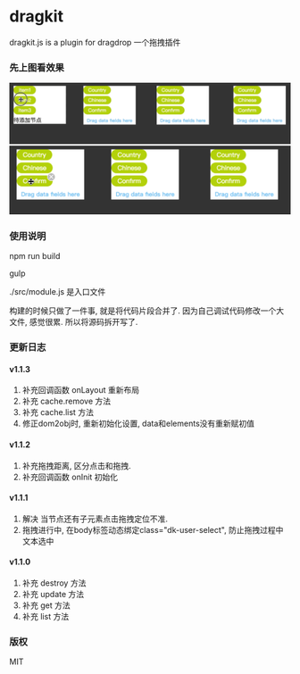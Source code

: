 # dragkit
dragkit.js is a plugin for dragdrop 一个拖拽插件

### 先上图看效果
  
  ![github](https://github.com/tm-roamer/dragkit/blob/master/docs/dragkit.gif?raw=true "demo")
  ![github](https://github.com/tm-roamer/dragkit/blob/master/docs/dragkit2.gif?raw=true "demo")
  
### 使用说明

npm run build

gulp

./src/module.js 是入口文件

构建的时候只做了一件事, 就是将代码片段合并了. 因为自己调试代码修改一个大文件, 感觉很累. 所以将源码拆开写了. 

### 更新日志

#### v1.1.3

1.  补充回调函数 onLayout 重新布局
2.  补充 cache.remove 方法
3.  补充 cache.list 方法
4.  修正dom2obj时, 重新初始化设置, data和elements没有重新赋初值

#### v1.1.2

1.  补充拖拽距离, 区分点击和拖拽. 
2.  补充回调函数 onInit  初始化

#### v1.1.1

1. 解决 当节点还有子元素点击拖拽定位不准.
2. 拖拽进行中, 在body标签动态绑定class="dk-user-select", 防止拖拽过程中文本选中

#### v1.1.0

1. 补充 destroy 方法
2. 补充 update 方法
3. 补充 get 方法
4. 补充 list 方法

### 版权
  MIT